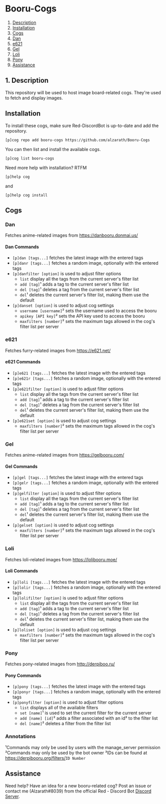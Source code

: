 # Booru-Cogs

1. [Description](#description)
2. [Installation](#installation)
3. [Cogs](#cogs)
  1. [Dan](#dan)
  2. [e621](#e621)
  3. [Gel](#gel)
  4. [Loli](#loli)
  5. [Pony](#pony)
4. [Assistance](#assistance)

## 1. Description
This repository will be used to host image board-related cogs. They're used to
fetch and display images.

## Installation
To install these cogs, make sure Red-DiscordBot is up-to-date and add the
repository.

```
[p]cog repo add booru-cogs https://github.com/alzarath/Booru-Cogs
```

You can then list and install the available cogs.

```
[p]cog list booru-cogs
```

Need more help with installation? RTFM

```
[p]help cog
```

and

```
[p]help cog install
```

## Cogs
### Dan
Fetches anime-related images from <https://danbooru.donmai.us/>

#### Dan Commands
- `[p]dan [tags...]` fetches the latest image with the entered tags
- `[p]danr [tags...]` fetches a random image, optionally with the entered tags
- `[p]danfilter [option]` is used to adjust filter options
  - `list` display all the tags from the current server's filter list
  - `add [tag]`¹ adds a tag to the current server's filter list
  - `del [tag]`¹ deletes a tag from the current server's filter list
  - `del`¹ deletes the current server's filter list, making them use the default
- `[p]danset [option]` is used to adjust cog settings
  - `username [username]`² sets the username used to access the booru
  - `apikey [API key]`² sets the API key used to access the booru
  - `maxfilters [number]`² sets the maximum tags allowed in the cog's filter
    list per server

### e621
Fetches furry-related images from <https://e621.net/>

#### e621 Commands
- `[p]e621 [tags...]` fetches the latest image with the entered tags
- `[p]e621r [tags...]` fetches a random image, optionally with the entered tags
- `[p]e621filter [option]` is used to adjust filter options
  - `list` display all the tags from the current server's filter list
  - `add [tag]`¹ adds a tag to the current server's filter list
  - `del [tag]`¹ deletes a tag from the current server's filter list
  - `del`¹ deletes the current server's filter list, making them use the default
- `[p]e621set [option]` is used to adjust cog settings
  - `maxfilters [number]`² sets the maximum tags allowed in the cog's filter
    list per server

### Gel
Fetches anime-related images from <https://gelbooru.com/>

#### Gel Commands
- `[p]gel [tags...]` fetches the latest image with the entered tags
- `[p]gelr [tags...]` fetches a random image, optionally with the entered tags
- `[p]gelfilter [option]` is used to adjust filter options
  - `list` display all the tags from the current server's filter list
  - `add [tag]`¹ adds a tag to the current server's filter list
  - `del [tag]`¹ deletes a tag from the current server's filter list
  - `del`¹ deletes the current server's filter list, making them use the default
- `[p]gelset [option]` is used to adjust cog settings
  - `maxfilters [number]`² sets the maximum tags allowed in the cog's filter
    list per server

### Loli
Fetches loli-related images from <https://lolibooru.moe/>

#### Loli Commands
- `[p]loli [tags...]` fetches the latest image with the entered tags
- `[p]lolir [tags...]` fetches a random image, optionally with the entered tags
- `[p]lolifilter [option]` is used to adjust filter options
  - `list` display all the tags from the current server's filter list
  - `add [tag]`¹ adds a tag to the current server's filter list
  - `del [tag]`¹ deletes a tag from the current server's filter list
  - `del`¹ deletes the current server's filter list, making them use the default
- `[p]loliset [option]` is used to adjust cog settings
  - `maxfilters [number]`² sets the maximum tags allowed in the cog's filter
                           list per server

### Pony
Fetches pony-related images from <http://derpiboo.ru/>

#### Pony Commands
- `[p]pony [tags...]` fetches the latest image with the entered tags
- `[p]ponyr [tags...]` fetches a random image, optionally with the entered tags
- `[p]ponyfilter [option]` is used to adjust filter options
  - `list` displays all of the available filters
  - `set [name]`¹ is used to set the current filter for the current server
  - `add [name] [id]`² adds a filter associated with an id³ to the filter list
  - `del [name]`² deletes a filter from the filter list

### Annotations
¹Commands may only be used by users with the manage_server permission
²Commands may only be used by the bot owner
³IDs can be found at <https://derpibooru.org/filters/>`ID Number`

## Assistance
Need help? Have an idea for a new booru-related cog?
Post an issue or contact me (Alzarath#8039) from the official
Red - Discord Bot [Discord Server](https://discord.gg/0k4npTwMvTpv9wrh).
